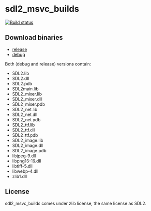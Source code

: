 # sdl2_msvc_builds #

[![Build status](https://ci.appveyor.com/api/projects/status/qp157wgdwefr9hq0?svg=true)](https://ci.appveyor.com/project/vladimirgamalian/sdl2-msvc-builds)

## Download binaries ##
  - [release](https://github.com/vladimirgamalian/sdl2_msvc_builds/releases/download/SDL2-Binaries/sdl2.zip)
  - [debug](https://github.com/vladimirgamalian/sdl2_msvc_builds/releases/download/SDL2-Binaries/sdl2d.zip)
  
Both (debug and release) versions contain:
  - SDL2.lib
  - SDL2.dll
  - SDL2.pdb
  - SDL2main.lib
  - SDL2_mixer.lib
  - SDL2_mixer.dll
  - SDL2_mixer.pdb
  - SDL2_net.lib
  - SDL2_net.dll
  - SDL2_net.pdb
  - SDL2_ttf.lib
  - SDL2_ttf.dll
  - SDL2_ttf.pdb
  - SDL2_image.lib
  - SDL2_image.dll
  - SDL2_image.pdb
  - libjpeg-9.dll
  - libpng16-16.dll
  - libtiff-5.dll
  - libwebp-4.dll
  - zlib1.dll

## License ##

sdl2_msvc_builds comes under zlib license, the same license as SDL2.
